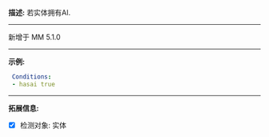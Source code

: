 **描述:** 若实体拥有AI.

---

新增于 MM 5.1.0

---

**示例:**

```yaml
 Conditions:
 - hasai true
```

---

**拓展信息:**

- [x] 检测对象: 实体